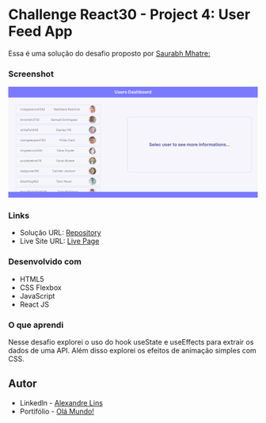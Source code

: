 # Challenge React30 - Project 4: User Feed App
Essa é uma solução do desafio proposto por [ Saurabh Mhatre: ](https://smhatre59.medium.com/react-30-project-4-building-a-user-feed-app-with-react-js-d73c55e38448)


### Screenshot

![](/public/FireShot%20Capture.png)

### Links

- Solução URL: [Repository](https://github.com/aslinsjr/user-feed-app)
- Live Site URL: [Live Page](https://clicker-app-zeta.vercel.app/)

### Desenvolvido com

- HTML5
- CSS Flexbox
- JavaScript
- React JS

### O que aprendi

Nesse desafio explorei o uso do hook useState e useEffects para extrair os dados de uma API. Além disso explorei os efeitos de animação simples com CSS.


## Autor

- Linkedln - [Alexandre Lins](https://www.linkedin.com/in/alexandre-lins-14b190274/)
- Portifólio - [Olá Mundo!](https://aslinsjr.github.io/my-web-site/)